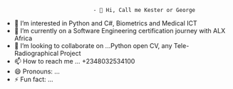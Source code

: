 								- 👋 Hi, Call me Kester or George
- 👀 I’m interested in Python and C#, Biometrics and Medical ICT
- 🌱 I’m currently on a Software Engineering certification journey with ALX Africa
- 💞️ I’m looking to collaborate on ...Python open CV, any Tele-Radiographical Project
- 📫 How to reach me ... +2348032534100
- 😄 Pronouns: ...
- ⚡ Fun fact: ...
